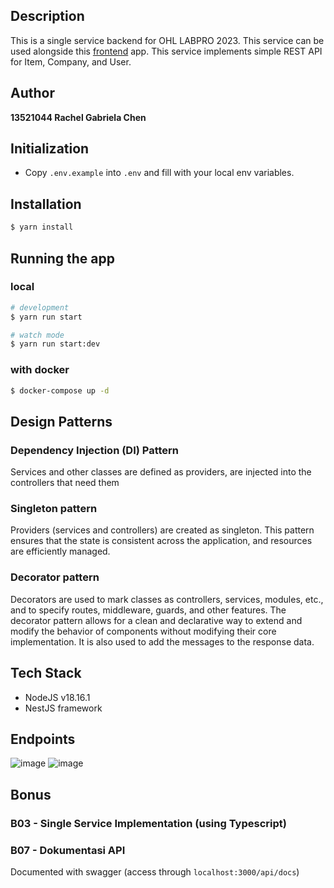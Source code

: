 ## Description

This is a single service backend for OHL LABPRO 2023. This service can be used alongside this [frontend](https://github.com/rifqi2320/OHL-FE) app. This service implements simple REST API for Item, Company, and User.

## Author
**13521044 Rachel Gabriela Chen**

## Initialization

- Copy `.env.example` into `.env` and fill with your local env variables.

## Installation

```bash
$ yarn install
```

## Running the app

### local
```bash
# development
$ yarn run start

# watch mode
$ yarn run start:dev
```

### with docker
```bash
$ docker-compose up -d
```

## Design Patterns
### Dependency Injection (DI) Pattern
Services and other classes are defined as providers, are injected into the controllers that need them
### Singleton pattern
Providers (services and controllers) are created as singleton. This pattern ensures that the state is consistent across the application, and resources are efficiently managed.
### Decorator pattern
Decorators are used to mark classes as controllers, services, modules, etc., and to specify routes, middleware, guards, and other features. The decorator pattern allows for a clean and declarative way to extend and modify the behavior of components without modifying their core implementation. It is also used to add the messages to the response data.

## Tech Stack
- NodeJS v18.16.1
- NestJS framework

## Endpoints
![image](https://github.com/chaerla/be-single-service/assets/91037907/930ed940-2b39-4a19-8f2c-b5c2d1f677ff)
![image](https://github.com/chaerla/be-single-service/assets/91037907/502f9d68-10bf-4c21-998c-703354530b2a)

## Bonus
### B03 - Single Service Implementation (using Typescript)
### B07 - Dokumentasi API
Documented with swagger (access through `localhost:3000/api/docs`)

